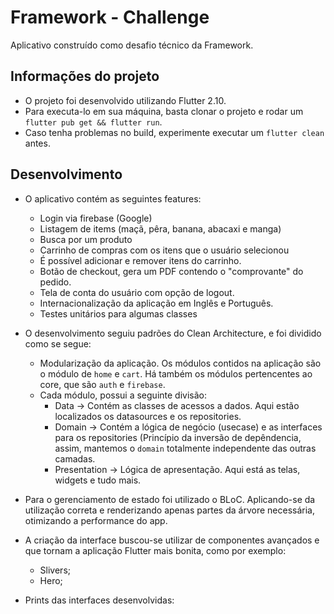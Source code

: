 # Framework - Challenge
Aplicativo construído como desafio técnico da Framework.

## Informações do projeto
- O projeto foi desenvolvido utilizando Flutter 2.10.
- Para executa-lo em sua máquina, basta clonar o projeto e rodar um `flutter pub get && flutter run`.
- Caso tenha problemas no build, experimente executar um `flutter clean` antes.

## Desenvolvimento
- O aplicativo contém as seguintes features:
  - Login via firebase (Google)
  - Listagem de items (maçã, pêra, banana, abacaxi e manga)
  - Busca por um produto
  - Carrinho de compras com os itens que o usuário selecionou
  - É possível adicionar e remover itens do carrinho.
  - Botão de checkout, gera um PDF contendo o "comprovante" do pedido.
  - Tela de conta do usuário com opção de logout.
  - Internacionalização da aplicação em Inglês e Português.
  - Testes unitários para algumas classes
  
- O desenvolvimento seguiu padrões do Clean Architecture, e foi dividido como se segue:
  - Modularização da aplicação. Os módulos contidos na aplicação são o módulo de `home` e `cart`. Há também os módulos pertencentes ao core, que são `auth` e `firebase`.
  - Cada módulo, possui a seguinte divisão:
    - Data -> Contém as classes de acessos a dados. Aqui estão localizados os datasources e os repositories.
    - Domain -> Contém a lógica de negócio (usecase) e as interfaces para os repositories (Princípio da inversão de depêndencia, assim, mantemos o `domain` totalmente independente das outras camadas.
    - Presentation -> Lógica de apresentação. Aqui está as telas, widgets e tudo mais.   

- Para o gerenciamento de estado foi utilizado o BLoC. Aplicando-se da utilização correta e renderizando apenas partes da árvore necessária, otimizando a performance do app.
- A criação da interface buscou-se utilizar de componentes avançados e que tornam a aplicação Flutter mais bonita, como por exemplo:
  - Slivers;
  - Hero;

- Prints das interfaces desenvolvidas:
